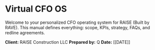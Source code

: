 # Virtual CFO OS

Welcome to your personalized CFO operating system for RAISE (Built by RAVE). This manual defines everything: scope, KPIs, strategy, FAQs, and redline agreements.

**Client:** RAISE Construction LLC
**Prepared by:** Q
**Date:** [[DATE]]